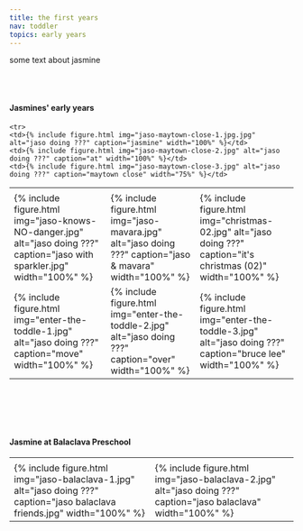 ```yaml
---
title: the first years
nav: toddler
topics: early years
---
```


some text about jasmine

<br/>
<br/>

#### Jasmines' early years

<table>
  <tr>
    <td> </td>
    <td> </td>
    <td> </td>
  </tr>
  <tr>
    <td>{% include figure.html img="jaso-knows-NO-danger.jpg" alt="jaso doing ???" caption="jaso with sparkler.jpg" width="100%" %}</td>
    <td>{% include figure.html img="jaso-mavara.jpg" alt="jaso doing ???" caption="jaso & mavara" width="100%" %}</td>
    <td>{% include figure.html img="christmas-02.jpg" alt="jaso doing ???" caption="it's christmas (02)" width="100%" %}</td>
  </tr>
  <tr>
    <td>{% include figure.html img="enter-the-toddle-1.jpg" alt="jaso doing ???" caption="move" width="100%" %}</td>
    <td>{% include figure.html img="enter-the-toddle-2.jpg" alt="jaso doing ???" caption="over" width="100%" %}</td>
    <td>{% include figure.html img="enter-the-toddle-3.jpg" alt="jaso doing ???" caption="bruce lee" width="100%" %}</td>
  </tr>
  
    <tr>
    <td>{% include figure.html img="jaso-maytown-close-1.jpg.jpg" alt="jaso doing ???" caption="jasmine" width="100%" %}</td>
    <td>{% include figure.html img="jaso-maytown-close-2.jpg" alt="jaso doing ???" caption="at" width="100%" %}</td>
    <td>{% include figure.html img="jaso-maytown-close-3.jpg" alt="jaso doing ???" caption="maytown close" width="75%" %}</td>
  </tr>
 </table>

<br/>
<br/>
<br/>
<br/>

#### Jasmine at Balaclava Preschool

<table>
  <tr>
    <td> </td>
    <td> </td>
    <td> </td>
  </tr>
  <tr>
    <td>{% include figure.html img="jaso-balaclava-1.jpg" alt="jaso doing ???" caption="jaso balaclava friends.jpg" width="100%" %}</td>
    <td>{% include figure.html img="jaso-balaclava-2.jpg" alt="jaso doing ???" caption="jaso balaclava" width="100%" %}</td>
  </tr>
 </table>
